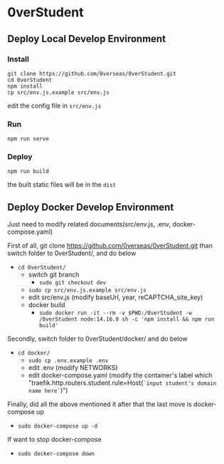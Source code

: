 # 0verStudent

## Deploy Local Develop Environment
### Install
```
git clone https://github.com/0verseas/0verStudent.git
cd 0verStudent
npm install
cp src/env.js.example src/env.js
```
edit the config file in `src/env.js`

### Run
```
npm run serve
```

### Deploy
```
npm run build
```
the built static files will be in the `dist`

## Deploy Docker Develop Environment
Just need to modify related documents(src/env.js, .env, docker-compose.yaml)

First of all, git clone https://github.com/0verseas/0verStudent.git than switch folder to 0verStudent/, and do below
  - ``cd 0verStudent/``
    - switch git branch
      - ``sudo git checkout dev``
    - ``sudo cp src/env.js.example src/env.js``
    - edit src/env.js (modify baseUrl, year, reCAPTCHA_site_key)
    - docker build
      - ``sudo docker run -it --rm -v $PWD:/0verStudent -w /0verStudent node:14.16.0 sh -c 'npm install && npm run build'``

Secondly, switch folder to 0verStudent/docker/ and do below
- ``cd docker/``
  - ``sudo cp .env.example .env``
  - edit .env (modify NETWORKS)
  - edit docker-compose.yaml (modify the container's label which "traefik.http.routers.student.rule=Host(`` `input student's domain name here` ``)")

Finally, did all the above mentioned it after that the last move is docker-compose up
- ``sudo docker-compose up -d``

If want to stop docker-compose
- ``sudo docker-compose down``
